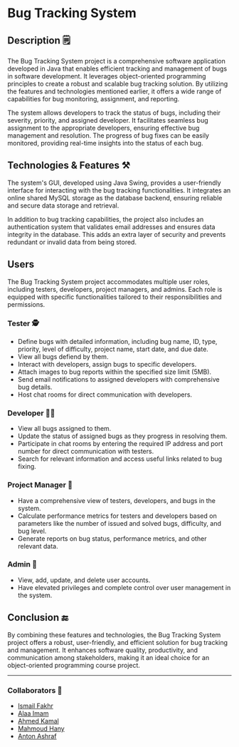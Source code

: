 # Bug Tracking System
## Description 🗒️
The Bug Tracking System project is a comprehensive software application developed in Java that enables efficient tracking and management of bugs in software development. It leverages object-oriented programming principles to create a robust and scalable bug tracking solution. By utilizing the features and technologies mentioned earlier, it offers a wide range of capabilities for bug monitoring, assignment, and reporting.

The system allows developers to track the status of bugs, including their severity, priority, and assigned developer. It facilitates seamless bug assignment to the appropriate developers, ensuring effective bug management and resolution. The progress of bug fixes can be easily monitored, providing real-time insights into the status of each bug.

## Technologies & Features ⚒️
The system's GUI, developed using Java Swing, provides a user-friendly interface for interacting with the bug tracking functionalities. It integrates an online shared MySQL storage as the database backend, ensuring reliable and secure data storage and retrieval.

In addition to bug tracking capabilities, the project also includes an authentication system that validates email addresses and ensures data integrity in the database. This adds an extra layer of security and prevents redundant or invalid data from being stored.

## Users 
The Bug Tracking System project accommodates multiple user roles, including testers, developers, project managers, and admins. Each role is equipped with specific functionalities tailored to their responsibilities and permissions. 

### Tester 🕵️
  - Define bugs with detailed information, including bug name, ID, type, priority, level of difficulty, project name, start date, and due date.
  - View all bugs defiend by them.
  - Interact with developers, assign bugs to specific developers.
  - Attach images to bug reports within the specified size limit (5MB).
  - Send email notifications to assigned developers with comprehensive bug details.
  - Host chat rooms for direct communication with developers.

### Developer 🧑‍💻
  - View all bugs assigned to them.
  - Update the status of assigned bugs as they progress in resolving them.
  - Participate in chat rooms by entering the required IP address and port number for direct communication with testers.
  - Search for relevant information and access useful links related to bug fixing.

### Project Manager 🤵
  - Have a comprehensive view of testers, developers, and bugs in the system.
  - Calculate performance metrics for testers and developers based on parameters like the number of issued and solved bugs, difficulty, and bug level.
  - Generate reports on bug status, performance metrics, and other relevant data.

### Admin 🦸
  - View, add, update, and delete user accounts.
  - Have elevated privileges and complete control over user management in the system.

##  Conclusion 🔚

By combining these features and technologies, the Bug Tracking System project offers a robust, user-friendly, and efficient solution for bug tracking and management. It enhances software quality, productivity, and communication among stakeholders, making it an ideal choice for an object-oriented programming course project.

---
### Collaborators 🤝

- [Ismail Fakhr](https://github.com/Ismailfakhr)
- [Alaa Imam](https://github.com/AlaaImam)
- [Ahmed Kamal](https://github.com/AhmadKamal0)
- [Mahmoud Hany](https://github.com/MahmoudHanyFathalla)
- [Anton Ashraf](https://github.com/AntonAshraf)
